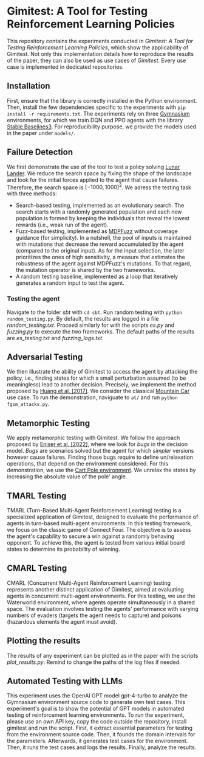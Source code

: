 # Gimitest: A Tool for Testing Reinforcement Learning Policies
This repository contains the experiments conducted in *Gimitest: A Tool for Testing Reinforcement Learning Policies*, which show the applicability of Gimitest.
Not only this implementation details how to reproduce the results of the paper, they can also be used as use cases of *Gimitest*.
Every use case is implemented in dedicated repositories.

## Installation

First, ensure that the library is correctly installed in the Python environment.
Then, install the few dependencies specific to the experiments with `pip install -r requirements.txt`.
The experiments rely on three [Gymnasium](https://gymnasium.farama.org/) environments, for which we train DQN and PPO agents with the library [Stable Baselines3](https://github.com/DLR-RM/stable-baselines3).
For reproducibility purpose, we provide the models used in the paper under `models/`.

## Failure Detection

We first demonstrate the use of the tool to test a policy solving [Lunar Lander](https://gymnasium.farama.org/environments/box2d/lunar_lander/).
We reduce the search space by fixing the shape of the landscape and look for the initial forces applied to the agent that cause failures.
Therefore, the search space is $[-1000, 1000]^2$.
We adress the testing task with three methods:
 - Search-based testing, implemented as an evolutionary search.
 The search starts with a randomly generated population and each new population is formed by keeping the individuals that reveal the lowest rewards (i.e., weak run of the agent).
 - Fuzz-based testing, implemented as [MDPFuzz](https://sites.google.com/view/mdpfuzz/abstract) without coverage guidance (for simplicity).
 In a nutshell, the pool of inputs is maintained with mutations that decrease the reward accumulated by the agent (compared to the original input).
 As for the input selection, the later prioritizes the ones of high sensitivity, a measure that estimates the robustness of the agent against MDPFuzz's mutations.
 To that regard, the mutation operator is shared by the two frameworks.
 - A random testing baseline, implemented as a loop that iteratively generates a random input to test the agent.

### Testing the agent

Navigate to the folder *sbt* with `cd sbt`.
Run random testing with `python random_testing.py`.
By default, the results are logged in a file *random_testing.txt*.
Proceed similarly for with the scripts *es.py* and *fuzzing.py* to execute the two frameworks.
The default paths of the results are *es_testing.txt* and *fuzzing_logs.txt*.

## Adversarial Testing

We then illustrate the ability of Gimitest to access the agent by attacking the policy, i.e., finding states for which a small perturbation assumed (to be meaningless) lead to another decision.
Precisely, we implement the method proposed by [Huang et al. \[2017\]](https://arxiv.org/abs/1702.02284).
We consider the classical [Mountain Car](https://gymnasium.farama.org/environments/classic_control/mountain_car/) use case.
To run the demonstration, naviguate to `at/` and run `python fgsm_attacks.py`.

## Metamorphic Testing

We apply metamorphic testing with Gimitest.
We follow the approach proposed by [Eniser et al. \[2022\]](https://dl.acm.org/doi/abs/10.1145/3533767.3534392), where we look for *bugs* in the decision model.
*Bugs* are scenarios solved but the agent for which *simpler* versions however cause failures.
Finding those bugs require to define un/relaxation operations, that depend on the environment considered.
For this demonstration, we use the [Cart Pole environment](https://gymnasium.farama.org/environments/classic_control/cart_pole/).
We unrelax the states by increasing the absolute value of the pole' angle.

## TMARL Testing
TMARL (Turn-Based Multi-Agent Reinforcement Learning) testing is a specialized application of Gimitest, designed to evaluate the performance of agents in turn-based multi-agent environments. In this testing framework, we focus on the classic game of Connect Four. The objective is to assess the agent's capability to secure a win against a randomly behaving opponent. To achieve this, the agent is tested from various initial board states to determine its probability of winning.


## CMARL Testing
CMARL (Concurrent Multi-Agent Reinforcement Learning) testing represents another distinct application of Gimitest, aimed at evaluating agents in concurrent multi-agent environments. For this testing, we use the Waterworld environment, where agents operate simultaneously in a shared space. The evaluation involves testing the agents' performance with varying numbers of evaders (targets the agent needs to capture) and poisons (hazardous elements the agent must avoid). 

## Plotting the results
The results of any experiment can be plotted as in the paper with the scripts *plot_results.py*.
Remind to change the paths of the log files if needed.

## Automated Testing with LLMs
This experiment uses the OpenAI GPT model gpt-4-turbo to analyze the Gymnasium environment source code to generate own test cases.
This experiment's goal is to show the potential of GPT models in automated testing of reinforcement learning environments.
To run the experiment, please use an own API key, copy the code outside the repository, install gimitest and run the script.
First, it extract essential parameters for testing from the environment source code.
Then, it founds the domain intervals for the parameters.
Afterwards, it generates test cases for the environment.
Then, it runs the test cases and logs the results.
Finally, analyze the results.
